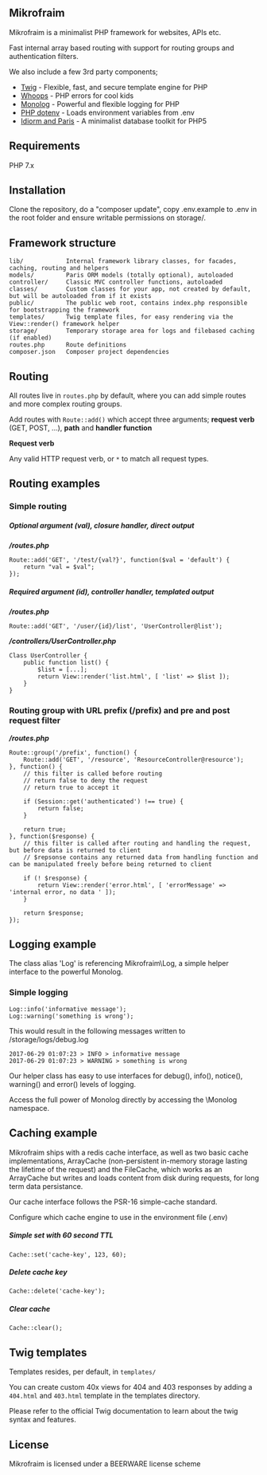 ## Mikrofraim

Mikrofraim is a minimalist PHP framework for websites, APIs etc.

Fast internal array based routing with support for routing groups and authentication filters.

We also include a few 3rd party components;

- [Twig](https://github.com/twigphp/Twig) - Flexible, fast, and secure template engine for PHP
- [Whoops](https://github.com/filp/whoops) - PHP errors for cool kids
- [Monolog](https://github.com/Seldaek/monolog) - Powerful and flexible logging for PHP
- [PHP dotenv](https://github.com/vlucas/phpdotenv) - Loads environment variables from .env
- [Idiorm and Paris](http://j4mie.github.io/idiormandparis/) - A minimalist database toolkit for PHP5

## Requirements

PHP 7.x

## Installation

Clone the repository, do a "composer update", copy .env.example to .env in the root folder and ensure writable permissions on storage/.

## Framework structure
```
lib/            Internal framework library classes, for facades, caching, routing and helpers
models/         Paris ORM models (totally optional), autoloaded
controller/     Classic MVC controller functions, autoloaded
classes/        Custom classes for your app, not created by default, but will be autoloaded from if it exists
public/         The public web root, contains index.php responsible for bootstrapping the framework
templates/      Twig template files, for easy rendering via the View::render() framework helper
storage/        Temporary storage area for logs and filebased caching (if enabled)
routes.php      Route definitions
composer.json   Composer project dependencies
```

## Routing

All routes live in `routes.php` by default, where you can add simple routes and more complex routing groups.

Add routes with `Route::add()` which accept three arguments; **request verb** (GET, POST, ...), **path** and **handler function**

**Request verb**

Any valid HTTP request verb, or `*` to match all request types.

## Routing examples
### Simple routing
##### Optional argument (val), closure handler, direct output
***/routes.php***
```
Route::add('GET', '/test/{val?}', function($val = 'default') {
    return "val = $val";
});
```
##### Required argument (id), controller handler, templated output
***/routes.php***
```
Route::add('GET', '/user/{id}/list', 'UserController@list');
```
***/controllers/UserController.php***
```
Class UserController {
    public function list() {
        $list = [...];
        return View::render('list.html', [ 'list' => $list ]);
    }
}
```
### Routing group with URL prefix (/prefix) and pre and post request filter
***/routes.php***
```
Route::group('/prefix', function() {
    Route::add('GET', '/resource', 'ResourceController@resource');
}, function() {
    // this filter is called before routing
    // return false to deny the request
    // return true to accept it

    if (Session::get('authenticated') !== true) {
        return false;
    }

    return true;
}, function($response) {
    // this filter is called after routing and handling the request, but before data is returned to client
    // $repsonse contains any returned data from handling function and can be manipulated freely before being returned to client

    if (! $response) {
        return View::render('error.html', [ 'errorMessage' => 'internal error, no data ' ]);
    }

    return $response;
});
```

## Logging example
The class alias 'Log' is referencing Mikrofraim\Log, a simple helper interface to the powerful Monolog.
### Simple logging
```
Log::info('informative message');
Log::warning('something is wrong');
```
This would result in the following messages written to /storage/logs/debug.log
```
2017-06-29 01:07:23 > INFO > informative message
2017-06-29 01:07:23 > WARNING > something is wrong
```
Our helper class has easy to use interfaces for debug(), info(), notice(), warning() and error() levels of logging.

Access the full power of Monolog directly by accessing the \Monolog namespace.

## Caching example
Mikrofraim ships with a redis cache interface, as well as two basic cache implementations, ArrayCache (non-persistent in-memory storage lasting the lifetime of the request) and the FileCache, which works as an ArrayCache but writes and loads content from disk during requests, for long term data persistance.

Our cache interface follows the PSR-16 simple-cache standard.

Configure which cache engine to use in the environment file (.env)

##### Simple set with 60 second TTL
```
Cache::set('cache-key', 123, 60);
```

##### Delete cache key
```
Cache::delete('cache-key');
```

##### Clear cache
```
Cache::clear();
```

## Twig templates
Templates resides, per default, in `templates/`

You can create custom 40x views for 404 and 403 responses by adding a `404.html` and `403.html` template in the templates directory. 

Please refer to the official Twig documentation to learn about the twig syntax and features.
## License

Mikrofraim is licensed under a BEERWARE license scheme